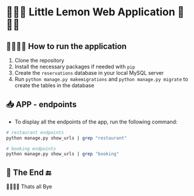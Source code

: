# 🤏🏼🍋 Little Lemon Web Application 🍋👶🏼

## 🏃🏼‍♂️‍➡️ How to run the application
1. Clone the repository
2. Install the necessary packages if needed with `pip`
3. Create the `reservations` database in your local MySQL server
4. Run `python manage.py makemigrations` and `python manage.py migrate` to create the tables in the database

## 📥 APP - endpoints
- To display all the endpoints of the app, run the following command:
```bash
# restaurant endpoints
python manage.py show_urls | grep "restaurant"

# booking endpoints
python manage.py show_urls | grep "booking"
```

## 🫡 The End 🔚
🚗🙋🏼‍♂️ Thats all Bye
